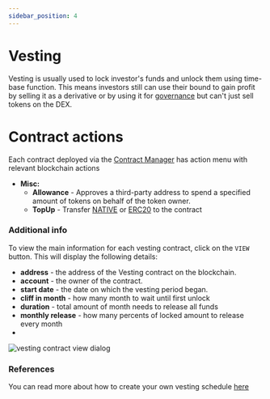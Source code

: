 ```yaml
---
sidebar_position: 4
---
```


# Vesting

Vesting is usually used to lock investor's funds and unlock them using time-base function. This means investors still can
use their bound to gain profit by selling it as a derivative or by using it for 
[governance](/admin/mechanics-complex/governance/) but can't just sell tokens on the DEX.

# Contract actions

Each contract deployed via the [Contract Manager](/admin/miscellaneous/contract-manager/contract-manager.md) has 
action menu with relevant blockchain actions

- **Misc:**
    - **Allowance** - Approves a third-party address to spend a specified amount of tokens on behalf of the token owner.
    - **TopUp** - Transfer [NATIVE](/admin/category/native/) or [ERC20](/admin/category/erc20/) to the contract

### Additional info

To view the main information for each vesting contract, click on the `VIEW` button. This will display the following details:
- **address** - the address of the Vesting contract on the blockchain.
- **account** - the owner of the contract.
- **start date** - the date on which the vesting period began.
- **cliff in month** - how many month to wait until first unlock
- **duration** - total amount of month needs to release all funds
- **monthly release** - how many percents of locked amount to release every month
-
![vesting contract view dialog](/img/admin/mechanics-simple/vesting/contract_view_dialog.png)

### References

You can read more about how to create your own vesting schedule
[here](https://docs.openzeppelin.com/contracts/4.x/api/finance#VestingWallet)

